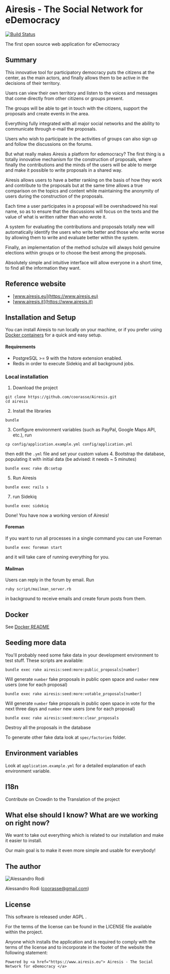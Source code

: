 # Airesis - The Social Network for eDemocracy

[![Build Status](https://semaphoreci.com/api/v1/coorasse/airesis/branches/develop/badge.svg)](https://semaphoreci.com/coorasse/airesis)

The first open source web application for eDemocracy

## Summary

This innovative tool for participatory democracy puts the citizens at the center, as the main actors, 
and finally allows them to be active in the decisions of their territory.

Users can view their own territory and listen to the voices and messages that come directly 
from other citizens or groups present.

The groups will be able to get in touch with the citizens, support the proposals and create events 
in the area.

Everything fully integrated with all major social networks and the ability to communicate through e-mail 
the proposals.

Users who wish to participate in the activities of groups can also sign up and follow the discussions 
on the forums.

But what really makes Airesis a platform for edemocracy?
The first thing is a totally innovative mechanism for the construction of proposals, where finally 
the contributions and the minds of the users will be able to merge and make it possible to write 
proposals in a shared way.

Airesis allows users to have a better ranking on the basis of how they work and contribute to the proposals but at the same time allows a true comparison on the topics and content while maintaining the anonymity of users during the construction of the proposals.

Each time a user participates in a proposal will be overshadowed his real name, so as to ensure that the discussions will focus on the texts and the value of what is written rather than who wrote it.

A system for evaluating the contributions and proposals totally new will automatically identify the users who write better and those who write worse by allowing them to write and evaluate better within the system.

Finally, an implementation of the method schulze will always hold genuine elections within groups or to choose the best among the proposals.

Absolutely simple and intuitive interface will allow everyone in a short time, to find all the information they want.

## Reference website

* [www.airesis.eu](https://www.airesis.eu)
* [www.airesis.it](https://www.airesis.it)


## Installation and Setup

You can install Airesis to run locally on your machine, 
or if you prefer using [Docker containers](#Docker) for a quick and easy setup.

#### Requirements
* PostgreSQL >= 9 with the hstore extension enabled.
* Redis in order to execute Sidekiq and all background jobs.

### Local installation

1. Download the project
```
git clone https://github.com/coorasse/Airesis.git
cd airesis
```
2. Install the libraries
```
bundle
```
3. Configure environment variables (such as PayPal, Google Maps API, etc.), run
```
cp config/application.example.yml config/application.yml
```
then edit the `.yml` file and set your custom values
4. Bootstrap the database, populating it with initial data (be advised: it needs ~ 5 minutes)
```    
bundle exec rake db:setup
```
5. Run Airesis
```
bundle exec rails s
```
7. run Sidekiq
```
bundle exec sidekiq
```

Done! You have now a working version of Airesis!

#### Foreman
If you want to run all processes in a single command you can use Foreman
```
bundle exec foreman start
```
and it will take care of running everything for you.

#### Mailman
Users can reply in the forum by email. Run
```
ruby script/mailman_server.rb
```
in background to receive emails and create forum posts from them.

## Docker

See [Docker README](DOCKER_README.md)

## Seeding more data


You'll probably need some fake data in your development environment to test stuff.
These scripts are available:

    bundle exec rake airesis:seed:more:public_proposals[number]

Will generate `number` fake proposals in public open space and `number` new users (one for each proposal)

    bundle exec rake airesis:seed:more:votable_proposals[number]

Will generate `number` fake proposals in public open space in vote for the next three days and `number` new users (one for each proposal)

    bundle exec rake airesis:seed:more:clear_proposals

Destroy all the proposals in the database

To generate other fake data look at `spec/factories` folder.

## Environment variables

Look at `application.example.yml` for a detailed explanation of each environment variable.

## I18n

Contribute on Crowdin to the Translation of the project

## What else should I know? What are we working on right now?

We want to take out everything which is related to our installation and make it easier to install.

Our main goal is to make it even more simple and usable for everybody!

## The author

![Alessandro Rodi](http://www.gravatar.com/avatar/32d80da41830a6e6c1bb3eb977537e3e)

Alessandro Rodi (coorasse@gmail.com)

## License

This software is released under AGPL .

For the terms of the license can be found in the LICENSE file available within the project.

Anyone which installs the application and is required to comply with the terms of the license and to incorporate 
in the footer of the website the following statement:

`Powered by <a href="https://www.airesis.eu"> Airesis - The Social Network for eDemocracy </a>`
